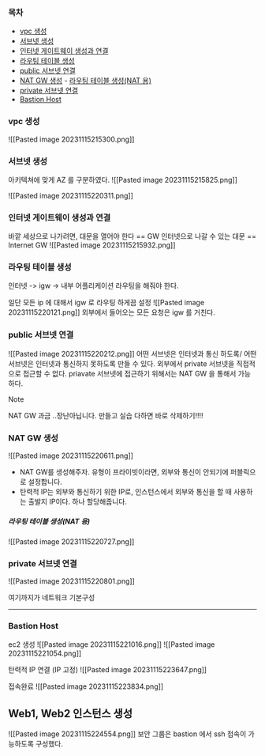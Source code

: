 ### 목차

- [vpc 생성](#vpc%20%EC%83%9D%EC%84%B1)
- [서브넷 생성](#%EC%84%9C%EB%B8%8C%EB%84%B7%20%EC%83%9D%EC%84%B1)
- [인터넷 게이트웨이 생성과 연결](#%EC%9D%B8%ED%84%B0%EB%84%B7%20%EA%B2%8C%EC%9D%B4%ED%8A%B8%EC%9B%A8%EC%9D%B4%20%EC%83%9D%EC%84%B1%EA%B3%BC%20%EC%97%B0%EA%B2%B0)
- [라우팅 테이블 생성](#%EB%9D%BC%EC%9A%B0%ED%8C%85%20%ED%85%8C%EC%9D%B4%EB%B8%94%20%EC%83%9D%EC%84%B1)
- [public 서브넷 연결](#public%20%EC%84%9C%EB%B8%8C%EB%84%B7%20%EC%97%B0%EA%B2%B0)
- [NAT GW 생성](#NAT%20GW%20%EC%83%9D%EC%84%B1)
		- [라우팅 테이블 생성(NAT 용)](#%EB%9D%BC%EC%9A%B0%ED%8C%85%20%ED%85%8C%EC%9D%B4%EB%B8%94%20%EC%83%9D%EC%84%B1(NAT%20%EC%9A%A9))
- [private 서브넷 연결](#private%20%EC%84%9C%EB%B8%8C%EB%84%B7%20%EC%97%B0%EA%B2%B0)
- [Bastion Host](#Bastion%20Host)




### vpc 생성
![[Pasted image 20231115215300.png]]

### 서브넷 생성
아키텍쳐에 맞게 AZ 를 구분하였다.
![[Pasted image 20231115215825.png]]

![[Pasted image 20231115220311.png]]

### 인터넷 게이트웨이 생성과 연결
바깥 세상으로 나가려면, 대문을 열어야 한다 == GW
인터넷으로 나갈 수 있는 대문 == Internet GW
![[Pasted image 20231115215932.png]]

### 라우팅 테이블 생성
인터넷 -> igw -> 내부 어플리케이션
라우팅을 해줘야 한다.

일단 모든 ip 에 대해서 igw 로 라우팅 하게끔 설정
![[Pasted image 20231115220121.png]]
외부에서 들어오는 모든 요청은 igw 를 거친다. 

### public 서브넷 연결
![[Pasted image 20231115220212.png]]
어떤 서브넷은 인터넷과 통신 하도록/ 어떤 서브넷은 인터넷과 통신하지 못하도록 만들 수 있다.
외부에서 private 서브넷을 직접적으로 접근할 수 없다.
priavate 서브넷에 접근하기 위해서는 NAT GW 을 통해서 가능하다.

> [!NOTE]
> NAT GW 과금 ..장난아닙니다. 만들고 실습 다하면 바로 삭제하기!!!!

### NAT GW 생성
![[Pasted image 20231115220611.png]]

- NAT GW를 생성해주자. 유형이 프라이빗이라면, 외부와 통신이 안되기에 퍼블릭으로 설정합니다.
- 탄력적 IP는 외부와 통신하기 위한 IP로, 인스턴스에서 외부와 통신을 할 때 사용하는 출발지 IP이다. 하나 할당해줍니다.

##### 라우팅 테이블 생성(NAT 용)

![[Pasted image 20231115220727.png]]


### private 서브넷 연결
![[Pasted image 20231115220801.png]]

여기까지가 네트워크 기본구성

---

### Bastion Host
ec2 생성
![[Pasted image 20231115221016.png]]
![[Pasted image 20231115221054.png]]

탄력적 IP 연결 (IP 고정)
![[Pasted image 20231115223647.png]]

접속완료
![[Pasted image 20231115223834.png]]


## Web1, Web2 인스턴스 생성
![[Pasted image 20231115224554.png]]
보안 그룹은 bastion 에서 ssh 접속이 가능하도록 구성했다.
